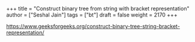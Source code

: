 +++
title = "Construct binary tree from string with bracket representation"
author = ["Seshal Jain"]
tags = ["bt"]
draft = false
weight = 2170
+++

<https://www.geeksforgeeks.org/construct-binary-tree-string-bracket-representation/>
